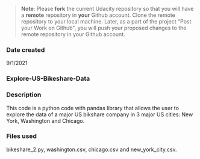 >**Note**: Please **fork** the current Udacity repository so that you will have a **remote** repository in **your** Github account. Clone the remote repository to your local machine. Later, as a part of the project "Post your Work on Github", you will push your proposed changes to the remote repository in your Github account.

### Date created
9/1/2021

### Explore-US-Bikeshare-Data


### Description
This code is a python code with pandas library that allows the user to explore the data of a major US bikshare company in 3 major US cities: New York, Washington and Chicago.

### Files used
bikeshare_2.py, washington.csv, chicago.csv and new_york_city.csv.


